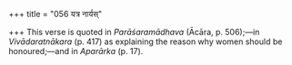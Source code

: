 +++
title = "056 यत्र नार्यस्"

+++
This verse is quoted in *Parāśaramādhava* (Ācāra, p. 506);—in
*Vivādaratnākara* (p. 417) as explaining the reason why women should be
honoured;—and in *Aparārka* (p. 17).


